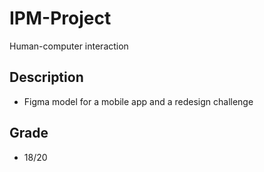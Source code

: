 # IPM-Project
Human-computer interaction

## Description
- Figma model for a mobile app and a redesign challenge

## Grade
- 18/20
